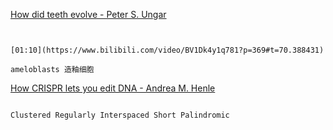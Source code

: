 [How did teeth evolve - Peter S. Ungar](https://www.bilibili.com/video/BV1Dk4y1q781?p=369)

```ad-note


[01:10](https://www.bilibili.com/video/BV1Dk4y1q781?p=369#t=70.388431)

ameloblasts 造釉细胞

```



[How CRISPR lets you edit DNA - Andrea M. Henle](https://www.bilibili.com/video/BV1Dk4y1q781?p=370)


```ad-note

Clustered Regularly Interspaced Short Palindromic 

```
